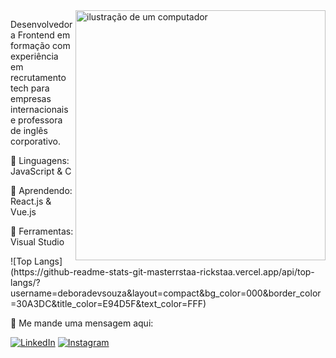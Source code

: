 <img src="" alt="ilustração de um computador" min-width="400px" max-width="400px" width="400px" align="right">



<p align="left"> 
  Desenvolvedora Frontend em formação com experiência em recrutamento tech para empresas internacionais e professora de inglês corporativo.
</p>

<p align="left">
  🦄 Linguagens: JavaScript & C
</p>

<p align="left">
  🧠 Aprendendo: React.js & Vue.js
</p>

<p align="left">
  💼 Ferramentas: Visual Studio
</p>

<p align="left">
![Top Langs](https://github-readme-stats-git-masterrstaa-rickstaa.vercel.app/api/top-langs/?username=deboradevsouza&layout=compact&bg_color=000&border_color=30A3DC&title_color=E94D5F&text_color=FFF)
</p>

<p align="left">
  💌 Me mande uma mensagem aqui: 
</p>

<p align="left">
  <a href="#" title="LinkedIn">
  <img src="https://img.shields.io/badge/-Linkedin-0e76a8?style=flat-square&logo=Linkedin&logoColor=white&link=https://www.linkedin.com/in/deboradevsouza/" alt="LinkedIn"/></a>  
  <a href="#" title="Instagram">
  <img src="https://img.shields.io/badge/-Instagram-DF0174?style=flat-square&labelColor=DF0174&logo=instagram&logoColor=white&link=https://www.instagram.com/deborasouzart/" alt="Instagram"/></a>
</p>

